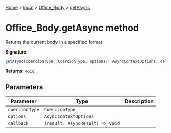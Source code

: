 [Home](./index) &gt; [local](local.md) &gt; [Office\_Body](local.office_body.md) &gt; [getAsync](local.office_body.getasync.md)

# Office\_Body.getAsync method

Returns the current body in a specified format

**Signature:**
```javascript
getAsync(coercionType: CoercionType, options?: AsyncContextOptions, callback?: (result: AsyncResult) => void): void;
```
**Returns:** `void`

## Parameters

|  Parameter | Type | Description |
|  --- | --- | --- |
|  `coercionType` | `CoercionType` |  |
|  `options` | `AsyncContextOptions` |  |
|  `callback` | `(result: AsyncResult) => void` |  |

